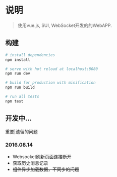 # 说明

> 使用vue.js, SUI, WebSocket开发的的WebAPP.

## 构建

``` bash
# install dependencies
npm install

# serve with hot reload at localhost:8080
npm run dev

# build for production with minification
npm run build

# run all tests
npm test
```

## 开发中...

重要|遗留的问题

### 2016.08.14

* Websocket刷新页面连接断开
* 获取历史消息记录
* ~~组件异步加载数据，不同步的问题~~
